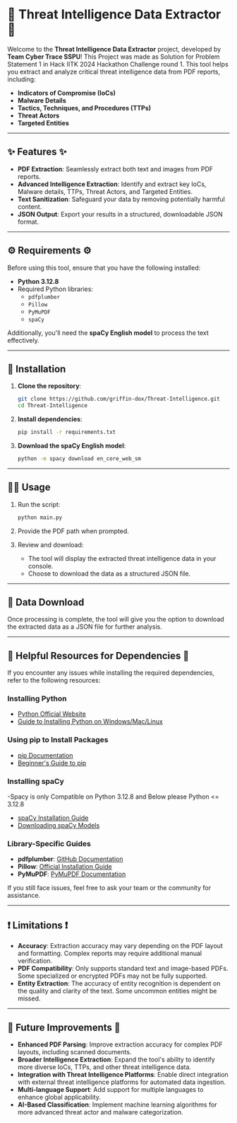 # 🚨 Threat Intelligence Data Extractor 🚨

Welcome to the **Threat Intelligence Data Extractor** project, developed by **Team Cyber Trace SSPU**! This Project was made as Solution for Problem Statement 1 in Hack IITK 2024 Hackathon Challenge round 1. 
This tool helps you extract and analyze critical threat intelligence data from PDF reports, including:

- **Indicators of Compromise (IoCs)**
- **Malware Details**
- **Tactics, Techniques, and Procedures (TTPs)**
- **Threat Actors**
- **Targeted Entities**

---

## ✨ Features ✨

- **PDF Extraction**: Seamlessly extract both text and images from PDF reports.
- **Advanced Intelligence Extraction**: Identify and extract key IoCs, Malware details, TTPs, Threat Actors, and Targeted Entities.
- **Text Sanitization**: Safeguard your data by removing potentially harmful content.
- **JSON Output**: Export your results in a structured, downloadable JSON format.

---

## ⚙️ Requirements ⚙️

Before using this tool, ensure that you have the following installed:

- **Python 3.12.8**  
- Required Python libraries:
  - `pdfplumber`
  - `Pillow`
  - `PyMuPDF`
  - `spaCy`

Additionally, you'll need the **spaCy English model** to process the text effectively.

---

## 🚀 Installation

1. **Clone the repository**:
   ```bash
   git clone https://github.com/griffin-dox/Threat-Intelligence.git
   cd Threat-Intelligence
   ```

2. **Install dependencies**:
   ```bash
   pip install -r requirements.txt
   ```

3. **Download the spaCy English model**:
   ```bash
   python -m spacy download en_core_web_sm
   ```

---

## 🏃‍♂️ Usage

1. Run the script:
   ```bash
   python main.py
   ```

2. Provide the PDF path when prompted.

3. Review and download:
   - The tool will display the extracted threat intelligence data in your console.
   - Choose to download the data as a structured JSON file.

---

## 💾 Data Download

Once processing is complete, the tool will give you the option to download the extracted data as a JSON file for further analysis.

---

## 🔗 Helpful Resources for Dependencies 🔗

If you encounter any issues while installing the required dependencies, refer to the following resources:

### Installing Python
- [Python Official Website](https://www.python.org/downloads/)
- [Guide to Installing Python on Windows/Mac/Linux](https://realpython.com/installing-python/)

### Using pip to Install Packages
- [pip Documentation](https://pip.pypa.io/en/stable/)
- [Beginner's Guide to pip](https://realpython.com/what-is-pip/)

### Installing spaCy
-Spacy is only Compatible on Python 3.12.8 and Below please Python <= 3.12.8
- [spaCy Installation Guide](https://spacy.io/usage)
- [Downloading spaCy Models](https://spacy.io/usage/models)

### Library-Specific Guides
- **pdfplumber**: [GitHub Documentation](https://github.com/jsvine/pdfplumber)
- **Pillow**: [Official Installation Guide](https://pillow.readthedocs.io/en/stable/installation.html)
- **PyMuPDF**: [PyMuPDF Documentation](https://pymupdf.readthedocs.io/en/latest/)

If you still face issues, feel free to ask your team or the community for assistance.

---

## ❗ Limitations ❗

- **Accuracy**: Extraction accuracy may vary depending on the PDF layout and formatting. Complex reports may require additional manual verification.
- **PDF Compatibility**: Only supports standard text and image-based PDFs. Some specialized or encrypted PDFs may not be fully supported.
- **Entity Extraction**: The accuracy of entity recognition is dependent on the quality and clarity of the text. Some uncommon entities might be missed.

---

## 🚀 Future Improvements 🚀

- **Enhanced PDF Parsing**: Improve extraction accuracy for complex PDF layouts, including scanned documents.
- **Broader Intelligence Extraction**: Expand the tool's ability to identify more diverse IoCs, TTPs, and other threat intelligence data.
- **Integration with Threat Intelligence Platforms**: Enable direct integration with external threat intelligence platforms for automated data ingestion.
- **Multi-language Support**: Add support for multiple languages to enhance global applicability.
- **AI-Based Classification**: Implement machine learning algorithms for more advanced threat actor and malware categorization.
